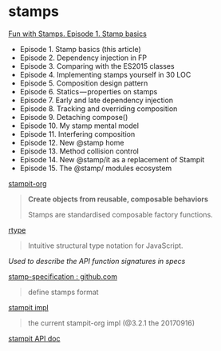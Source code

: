 # stamps

[Fun with Stamps. Episode 1. Stamp basics](https://medium.com/@koresar/fun-with-stamps-episode-1-stamp-basics-e0627d81efe0)

- Episode 1. Stamp basics (this article)
- Episode 2. Dependency injection in FP
- Episode 3. Comparing with the ES2015 classes
- Episode 4. Implementing stamps yourself in 30 LOC
- Episode 5. Composition design pattern
- Episode 6. Statics — properties on stamps
- Episode 7. Early and late dependency injection
- Episode 8. Tracking and overriding composition
- Episode 9. Detaching compose()
- Episode 10. My stamp mental model
- Episode 11. Interfering composition
- Episode 12. New @stamp home
- Episode 13. Method collision control
- Episode 14. New @stamp/it as a replacement of Stampit
- Episode 15. The @stamp/ modules ecosystem

[stampit-org](https://github.com/stampit-org)

> **Create objects from reusable, composable behaviors**
>
> Stamps are standardised composable factory functions.

[rtype](https://github.com/ericelliott/rtype#rtype)

> Intuitive structural type notation for JavaScript. 

*Used to describe the API function signatures in specs* 

[stamp-specification : github.com](https://github.com/stampit-org/stamp-specification)

> define stamps format

[stampit impl](https://github.com/stampit-org/stampit)

> the current stampit-org impl (@3.2.1 the 20170916)

[stampit API doc](https://github.com/stampit-org/stampit/blob/master/docs/API.md)
